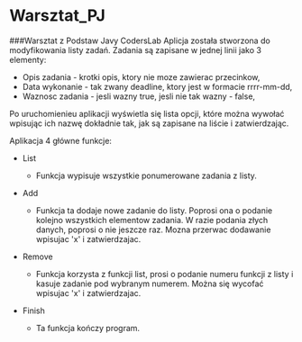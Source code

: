 # Warsztat_PJ
###Warsztat z Podstaw Javy CodersLab
Aplicja została stworzona do modyfikowania listy zadań. Zadania są zapisane w jednej linii jako 3 elementy:
* Opis zadania - krotki opis, ktory nie moze zawierac przecinkow,
* Data wykonanie - tak zwany deadline, ktory jest w formacie rrrr-mm-dd,
* Waznosc zadania - jesli wazny true, jesli nie tak wazny - false,

Po uruchomienieu aplikacji wyświetla się lista opcji, które można wywołać wpisując ich nazwę dokładnie tak, jak są zapisane na liście i zatwierdzając.

Aplikacja 4 główne funkcje:
* List
    * Funkcja wypisuje wszystkie ponumerowane zadania z listy.
* Add
    * Funkcja ta dodaje nowe zadanie do listy. Poprosi ona o podanie kolejno wszystkich elementow zadania. W razie podania złych danych, poprosi o nie jeszcze raz. Mozna przerwac dodawanie wpisujac 'x' i zatwierdzajac.
    
* Remove
    * Funkcja korzysta z funkcji list, prosi o podanie numeru funkcji z listy i kasuje zadanie pod wybranym numerem. Można się wycofać wpisujac 'x' i zatwierdzajac.
    
* Finish
    * Ta funkcja kończy program.
    
